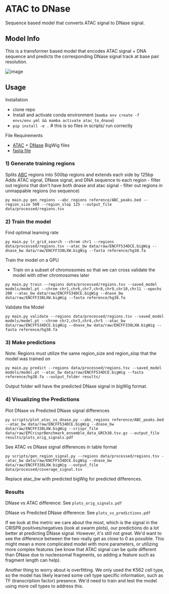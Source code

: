 # ATAC to DNase
Sequence based model that converts ATAC signal to DNase signal.

## Model Info
This is a transformer based model that encodes ATAC signal + DNA sequence and predicts the corresponding
DNase signal track at base pair resolution.

![image](https://github.com/atancoder/atac_to_dnase/assets/10254642/e0263c43-b5c9-48c4-8b18-b5b3a0c0b6b9)


## Usage
Installation
- clone repo
- Install and activate conda environment (`mamba env create -f envs/env.yml && mamba activate atac_to_dnase`)
- `pip install -e .`  # this is so files in scripts/ run correctly

File Requirements
- [ATAC](https://www.encodeproject.org/files/ENCFF093IIW/) + [DNase](https://www.encodeproject.org/files/ENCFF338LXW/) BigWig files
- [fasta file](https://www.encodeproject.org/files/GRCh38_no_alt_analysis_set_GCA_000001405.15/)

### 1) Generate training regions

Splits [ABC](https://github.com/broadinstitute/ABC-Enhancer-Gene-Prediction) regions into 500bp regions and extends each side by 125bp 
Adds ATAC signal, DNase signal, and DNA sequence to each region
	- filter out regions that don't have both dnase and atac signal
	- filter out regions in unmappable regions (no sequence)
	
```
py main.py gen_regions --abc_regions reference/ABC_peaks.bed --region_size 500 --region_slop 125 --output_file data/processed/regions.tsv
```

### 2) Train the model

Find optimal learning rate
```
py main.py lr_grid_search --chrom chr1 --regions data/processed/regions.tsv --atac_bw data/raw/ENCFF534DCE.bigWig --dnase_bw data/raw/ENCFF338LXW.bigWig --fasta reference/hg38.fa
```

Train the model on a GPU
- Train on a subset of chromosomes so that we can cross validate the model with other chromosomes later
```
py main.py train --regions data/processed/regions.tsv --saved_model models/model.pt --chrom chr1,chr6,chr7,chr8,chr9,chr10,chr11 --epochs 200 --atac_bw data/raw/ENCFF534DCE.bigWig --dnase_bw data/raw/ENCFF338LXW.bigWig --fasta reference/hg38.fa
```

Validate the Model
```
py main.py validate --regions data/processed/regions.tsv --saved_model models/model.pt --chrom chr2,chr3,chr4,chr5 --atac_bw data/raw/ENCFF534DCE.bigWig --dnase_bw data/raw/ENCFF338LXW.bigWig --fasta reference/hg38.fa
```

### 3) Make predictions
Note: Regions must utilize the same region_size and region_slop that the model was trained on
```
py main.py predict --regions data/processed/regions.tsv --saved_model models/model.pt --atac_bw data/raw/ENCFF534DCE.bigWig --fasta reference/hg38.fa --output_folder results/
```

Output folder will have the predicted DNase signal in bigWig format.

### 4) Visualizing the Predictions
Plot DNase vs Predicted DNase signal differences
```
py scripts/plot_atac_vs_dnase.py --abc_regions reference/ABC_peaks.bed --atac_bw data/raw/ENCFF534DCE.bigWig --dnase_bw data/raw/ENCFF338LXW.bigWig --crispr_file data/raw/EPCrisprBenchmark_ensemble_data_GRCh38.tsv.gz --output_file results/plots_orig_signals.pdf
```

See ATAC vs DNase signal differences in table format
```
py scripts/gen_region_signal.py --regions data/processed/regions.tsv --atac_bw data/raw/ENCFF534DCE.bigWig --dnase_bw data/raw/ENCFF338LXW.bigWig --output_file data/processed/coverage_signal.tsv
```
Replace atac_bw with predicted bigWig for predicted differences.

### Results
DNase vs ATAC difference: See `plots_orig_signals.pdf` 

DNase vs Predicted DNase difference: See `plots_vs_predictions.pdf`

If we look at the metric we care about the most, which is the signal in the CRISPR positives/negatives (look 
at swarm plots), our predictions do a lot better at predicting DNase signal. However, it's still not great. 
We'd want to see the difference between the two really get as close to 0 as possible. This might mean a more 
complicated model with more parameters, or utilizing more complex features (we know that ATAC signal can be 
quite different than DNase due to nucleosomal fragments, so adding a feature such as fragment length can help).

Another thing to worry about is overfitting. We only used the K562 cell type, so the model has likely learned some
cell type specific information, such as TF (transcription factor) presence. We'd need to train and test the model 
using more cell types to address this. 

